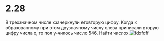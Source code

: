 # 2.28
В трехзначном числе xзачеркнули еговторую цифру. Когда к образованному при этом двузначному числу слева приписали вторую цифру числа x, то пол у-чилось число 546. Найти числоx.![fdxfdff](https://user-images.githubusercontent.com/113889182/197482914-e3752591-1a35-4eea-8e15-4d7c198f11be.png)
